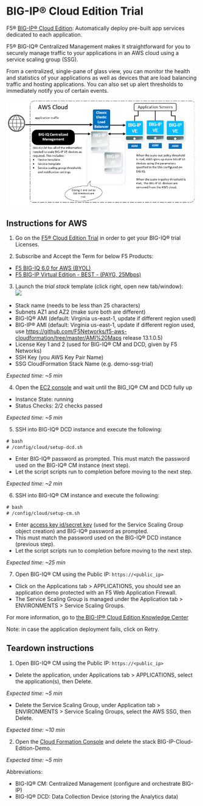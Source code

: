 BIG-IP® Cloud Edition Trial
===========================

F5® [BIG-IP® Cloud Edition](https://www.f5.com/pdf/products/f5_bigip_cloud_edition_solution_overview.pdf): Automatically deploy pre-built app services dedicated to each application.

F5® BIG-IQ® Centralized Management makes it straightforward for you to securely manage traffic to your applications in an AWS cloud using a service scaling group (SSG).

From a centralized, single-pane of glass view, you can monitor the health and statistics of your applications as well as devices that are load balancing traffic and hosting applications. You can also set up alert thresholds to immediately notify you of certain events.

![Deployment Diagram](images/aws-ssg-example-in-cloud.png)

Instructions for AWS
--------------------

1. Go on the [F5® Cloud Edition Trial](https://f5.com/products/trials/product-trials) in order to get your BIG-IQ® trial Licenses.

2. Subscribe and Accept the Term for below F5 Products:

 * [F5 BIG-IQ 6.0 for AWS (BYOL)](https://aws.amazon.com/marketplace/pp/B00KIZG6KA)
 * [F5 BIG-IP Virtual Edition - BEST - (PAYG, 25Mbps)](https://aws.amazon.com/marketplace/pp/B079C4WR32)

3. Launch the *trial stack* template (click right, open new tab/window):  <a href="https://console.aws.amazon.com/cloudformation/home?region=us-east-1#/stacks/new?stackName=BIG-IP-CE-Demo&templateURL=https:%2F%2Fs3.amazonaws.com%2Fbig-iq-quickstart-cf-templates%2F6.0.0%2Frefit-for-public-urls%2Fbigiq-cm-dcd-pair-with-ssg.template" target="_blank">  
   <img src="https://s3.amazonaws.com/cloudformation-examples/cloudformation-launch-stack.png"/></a>

  * Stack name (needs to be less than 25 characters)
  * Subnets AZ1 and AZ2 (make sure both are different)
  * BIG-IQ® AMI (default: Virginia us-east-1, update if different region used)
  * BIG-IP® AMI (default: Virginia us-east-1, update if different region used, use https://github.com/F5Networks/f5-aws-cloudformation/tree/master/AMI%20Maps release 13.1.0.5)
  * License Key 1 and 2 (used for BIG-IQ® CM and DCD, given by F5 Networks)
  * SSH Key (you AWS Key Pair Name)
  * SSG CloudFormation Stack Name (e.g. demo-ssg-trial)

  *Expected time: ~5 min*

4. Open the [EC2 console](https://console.aws.amazon.com/ec2/v2/home) and wait until the BIG_IQ® CM and DCD fully up

  * Instance State: running
  * Status Checks: 2/2 checks passed

  *Expected time: ~5 min*

5. SSH into BIG-IQ® DCD instance and execute the following:
```
# bash
# /config/cloud/setup-dcd.sh
```
  * Enter BIG-IQ® password as prompted. This must match the password used on the BIG-IQ® CM instance (next step).
  * Let the script scripts run to completion before moving to the next step.

  *Expected time: ~2 min*

6.	SSH into BIG-IQ® CM instance and execute the following:
```
# bash
# /config/cloud/setup-cm.sh
```
  * Enter [access key id/secret key](https://docs.aws.amazon.com/general/latest/gr/managing-aws-access-keys.html) (used for the Service Scaling Group object creation) and BIG-IQ® password as prompted.
  * This must match the password used on the BIG-IQ® DCD instance (previous step).
  * Let the script scripts run to completion before moving to the next step.

  *Expected time: ~25 min*

7. Open BIG-IQ® CM using the Public IP: ``https://<public_ip>``

  * Click on the Applications tab > APPLICATIONS, you should see an application demo protected with an F5 Web Application Firewall.
  * The Service Scaling Group is managed under the Application tab > ENVIRONMENTS > Service Scaling Groups.

For more information, go to [the BIG-IP® Cloud Edition Knowledge Center](https://support.f5.com/csp/knowledge-center/software/BIG-IP?module=BIG-IP%20Cloud%20Edition)

Note: in case the application deployment fails, click on Retry.

Teardown instructions
---------------------
1. Open BIG-IQ® CM using the Public IP: ``https://<public_ip>``

  * Delete the application, under Applications tab > APPLICATIONS, select the application(s), then Delete.

  *Expected time: ~5 min*

  * Delete the Service Scaling Group, under Application tab > ENVIRONMENTS > Service Scaling Groups, select the AWS SSG, then Delete.

  *Expected time: ~10 min*

2. Open the [Cloud Formation Console](https://console.aws.amazon.com/cloudformation/) and delete the stack BIG-IP-Cloud-Edition-Demo.

  *Expected time: ~5 min*


Abbreviations:
- BIG-IQ® CM: Centralized Management (configure and orchestrate BIG-IP)
- BIG-IQ® DCD: Data Collection Device (storing the Analytics data)
